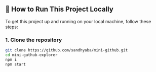 ## 🚀 How to Run This Project Locally

To get this project up and running on your local machine, follow these steps:

### 1. Clone the repository

```bash
git clone https://github.com/sandhyaba/mini-github.git
cd mini-guthub-explorer
npm i
npm start                                                         

